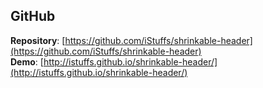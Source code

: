 ## GitHub
 
**Repository**: [https://github.com/iStuffs/shrinkable-header](https://github.com/iStuffs/shrinkable-header)  
**Demo**: [http://istuffs.github.io/shrinkable-header/](http://istuffs.github.io/shrinkable-header/)